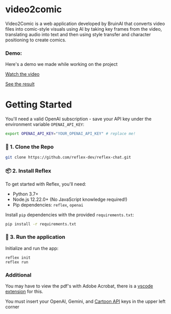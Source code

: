 # video2comic

Video2Comic is a web application developed by BruinAI that converts video files into comic-style visuals using AI by taking key frames from the video, translating audio into text and then using style transfer and character positioning to create comics.

### Demo:
Here's a demo we made while working on the project

[Watch the video](https://drive.google.com/file/d/1kBjLuAuurJ63JmXYwCftzyK9vX6E7OzE/view)

[See the result](https://drive.google.com/file/d/1CLGmZygs2hAdrcpGy48DW7d2F7gfKG_r/view)


# Getting Started

You'll need a valid OpenAI subscription - save your API key under the environment variable `OPENAI_API_KEY`:

```bash
export OPENAI_API_KEY="YOUR_OPENAI_API_KEY" # replace me!
```

### 🧬 1. Clone the Repo

```bash
git clone https://github.com/reflex-dev/reflex-chat.git
```

### 📦 2. Install Reflex

To get started with Reflex, you'll need:

- Python 3.7+
- Node.js 12.22.0+ \(No JavaScript knowledge required!\)
- Pip dependencies: `reflex`, `openai`

Install `pip` dependencies with the provided `requirements.txt`:

```bash
pip install -r requirements.txt
```

### 🚀 3. Run the application

Initialize and run the app:

```
reflex init
reflex run
```

### Additional
You may have to view the pdf's with Adobe Acrobat, there is a [vscode extension](https://marketplace.visualstudio.com/items?itemName=tomoki1207.pdf) for this.

You must insert your OpenAI, Gemini, and [Cartoon API](https://api.market/store/ailabtools/ai-cartoon-generator) keys in the upper left corner




